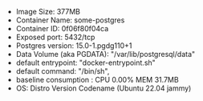 
- Image Size: 377MB
- Container Name: some-postgres
- Container ID: 0f06f80f04ca
- Exposed port: 5432/tcp
- Postgres version: 15.0-1.pgdg110+1
- Data Volume (aka PGDATA): "/var/lib/postgresql/data"
- default entrypoint: "docker-entrypoint.sh"
- default command: "/bin/sh",
- baseline consumption : CPU 0.00% MEM 31.7MB  
- OS: Distro Version Codename (Ubuntu 22.04 jammy)

